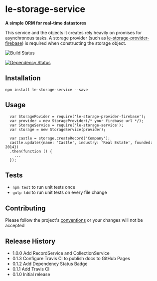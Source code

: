 le-storage-service
=========

**A simple ORM for real-time datastores**

This service and the objects it creates rely heavily on promises for asynchronous tasks. A storage
provider (such as [le-storage-provider-firebase](http://dev.entercastle.com/le-storage-provider-firebase/)) is
required when constructing the storage object.

![Build Status](https://api.travis-ci.org/castle-dev/le-storage-service.svg?branch=develop "Build Status")

[![Dependency Status](https://david-dm.org/castle-dev/le-storage-service.svg)](https://david-dm.org/castle-dev/le-storage-service)

## Installation

  `npm install le-storage-service --save`

## Usage

```
  var StoragePovider = require('le-storage-provider-firebase');
  var provider = new StorageProvider(/* your firebase url */);
  var StorageService = require('le-storage-service');
  var storage = new StorageService(provider);

  var castle = storage.createRecord('Company');
  castle.update({name: 'Castle', industry: 'Real Estate', founded: 2014})
  .then(function () {
    ...
  });
```

## Tests

* `npm test` to run unit tests once
* `gulp tdd` to run unit tests on every file change

## Contributing

Please follow the project's [conventions](https://github.com/castle-dev/le-storage-service/blob/master/CONTRIBUTING.md) or your changes will not be accepted

## Release History

* 1.0.0 Add RecordService and CollectionService
* 0.1.3 Configure Travis CI to publish docs to GitHub Pages
* 0.1.2 Add Dependency Status Badge
* 0.1.1 Add Travis CI
* 0.1.0 Initial release
